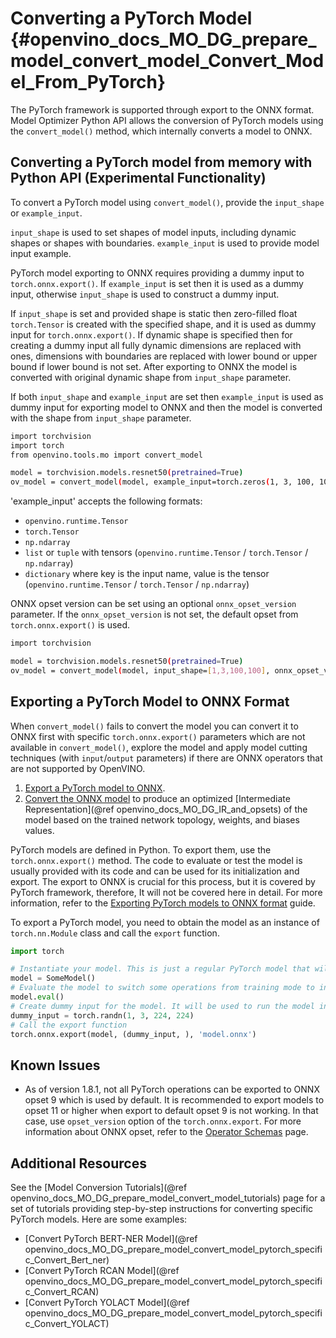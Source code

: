 # Converting a PyTorch Model {#openvino_docs_MO_DG_prepare_model_convert_model_Convert_Model_From_PyTorch}

The PyTorch framework is supported through export to the ONNX format. Model Optimizer Python API allows the conversion of PyTorch models using the `convert_model()` method, which internally converts a model to ONNX.

## Converting a PyTorch model from memory with Python API (Experimental Functionality)

To convert a PyTorch model using `convert_model()`, provide the `input_shape` or `example_input`.

`input_shape` is used to set shapes of model inputs, including dynamic shapes or shapes with boundaries.
`example_input` is used to provide model input example.

PyTorch model exporting to ONNX requires providing a dummy input to `torch.onnx.export()`. 
If `example_input` is set then it is used as a dummy input, otherwise `input_shape` is used to construct a dummy input.

If `input_shape` is set and provided shape is static then zero-filled float `torch.Tensor` is created with the specified shape, and it is used as dummy input for `torch.onnx.export()`. 
If dynamic shape is specified then for creating a dummy input all fully dynamic dimensions are replaced with ones, dimensions with boundaries are replaced with lower bound or upper bound if lower bound is not set.
After exporting to ONNX the model is converted with original dynamic shape from `input_shape` parameter.

If both `input_shape` and `example_input` are set then `example_input` is used as dummy input for exporting model to ONNX and then the model is converted with the shape from `input_shape` parameter.


```sh
import torchvision
import torch
from openvino.tools.mo import convert_model

model = torchvision.models.resnet50(pretrained=True)
ov_model = convert_model(model, example_input=torch.zeros(1, 3, 100, 100))
```

'example_input' accepts the following formats:

* `openvino.runtime.Tensor`
* `torch.Tensor`
* `np.ndarray`
* `list` or `tuple` with tensors (`openvino.runtime.Tensor` / `torch.Tensor` / `np.ndarray`)
* `dictionary` where key is the input name, value is the tensor (`openvino.runtime.Tensor` / `torch.Tensor` / `np.ndarray`)

ONNX opset version can be set using an optional `onnx_opset_version` parameter.
If the `onnx_opset_version` is not set, the default opset from `torch.onnx.export()` is used.

```sh
import torchvision

model = torchvision.models.resnet50(pretrained=True)
ov_model = convert_model(model, input_shape=[1,3,100,100], onnx_opset_version=13)
```

## Exporting a PyTorch Model to ONNX Format <a name="export-to-onnx"></a>

When `convert_model()` fails to convert the model you can convert it to ONNX first with specific `torch.onnx.export()` parameters which are not available in `convert_model()`, explore the model and apply model cutting techniques (with `input`/`output` parameters) if there are ONNX operators that are not supported by OpenVINO.

1. [Export a PyTorch model to ONNX](#export-to-onnx).
2. [Convert the ONNX model](Convert_Model_From_ONNX.md) to produce an optimized [Intermediate Representation](@ref openvino_docs_MO_DG_IR_and_opsets) of the model based on the trained network topology, weights, and biases values.

PyTorch models are defined in Python. To export them, use the `torch.onnx.export()` method. The code to
evaluate or test the model is usually provided with its code and can be used for its initialization and export.
The export to ONNX is crucial for this process, but it is covered by PyTorch framework, therefore, It will not be covered here in detail. 
For more information, refer to the [Exporting PyTorch models to ONNX format](https://pytorch.org/docs/stable/onnx.html) guide.

To export a PyTorch model, you need to obtain the model as an instance of `torch.nn.Module` class and call the `export` function.

```python
import torch

# Instantiate your model. This is just a regular PyTorch model that will be exported in the following steps.
model = SomeModel()
# Evaluate the model to switch some operations from training mode to inference.
model.eval()
# Create dummy input for the model. It will be used to run the model inside export function.
dummy_input = torch.randn(1, 3, 224, 224)
# Call the export function
torch.onnx.export(model, (dummy_input, ), 'model.onnx')
```

## Known Issues

* As of version 1.8.1, not all PyTorch operations can be exported to ONNX opset 9 which is used by default.
It is recommended to export models to opset 11 or higher when export to default opset 9 is not working. In that case, use `opset_version`
option of the `torch.onnx.export`. For more information about ONNX opset, refer to the [Operator Schemas](https://github.com/onnx/onnx/blob/master/docs/Operators.md) page.

## Additional Resources
See the [Model Conversion Tutorials](@ref openvino_docs_MO_DG_prepare_model_convert_model_tutorials) page for a set of tutorials providing step-by-step instructions for converting specific PyTorch models. Here are some examples:
* [Convert PyTorch BERT-NER Model](@ref openvino_docs_MO_DG_prepare_model_convert_model_pytorch_specific_Convert_Bert_ner)
* [Convert PyTorch RCAN Model](@ref openvino_docs_MO_DG_prepare_model_convert_model_pytorch_specific_Convert_RCAN)
* [Convert PyTorch YOLACT Model](@ref openvino_docs_MO_DG_prepare_model_convert_model_pytorch_specific_Convert_YOLACT)
